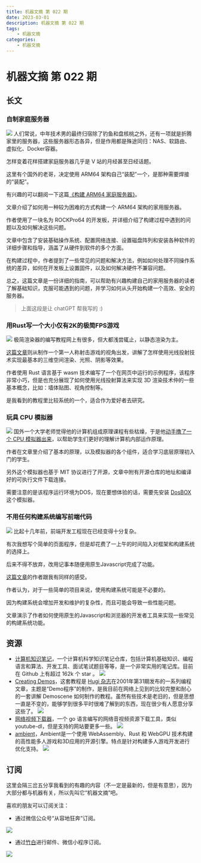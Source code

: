 ```yaml
---
title: 机器文摘 第 022 期
date: 2023-03-01
description: 机器文摘 第 022 期
tags:
    - 机器文摘
categories:
    - 机器文摘
---
```

# 机器文摘 第 022 期

## 长文
### 自制家庭服务器
![](2023-03-01-10-51-39.png)
人们常说，中年技术男的最终归宿除了钓鱼和盘核桃之外，还有一项就是折腾家里的服务器，这些服务器形态各异，但是作用都是殊途同归：NAS、软路由、虚拟化、Docker容器。

怎样变着花样搭建家庭服务器几乎是 V 站的月经甚至日经话题。

这里有个国外的老哥，决定使用 ARM64 架构自己“装配”一个，是那种需要焊接的“装配”。

有兴趣的可以翻阅一下这篇[《构建 ARM64 家庭服务器》](https://jforberg.se/blog/posts/2023-02-19-rockpro64/rockpro64.html)。

文章介绍了如何用一种较为困难的方式构建一个 ARM64 架构的家用服务器。

作者使用了一块名为 ROCKPro64 的开发板，并详细介绍了构建过程中遇到的问题以及如何解决这些问题。

文章中包含了安装基础操作系统、配置网络连接、设置磁盘阵列和安装各种软件的详细步骤和指导，涵盖了从硬件到软件的多个方面。

在构建过程中，作者提到了一些常见的问题和解决方法，例如如何处理不同操作系统的差异，如何在开发板上设置固件，以及如何解决硬件不兼容问题。

总之，这篇文章是一份详细的指南，可以帮助有兴趣构建自己的家用服务器的读者了解基础知识，克服可能遇到的问题，并学习如何从头开始构建一个高效、安全的服务器。
> 上面这段是让 chatGPT 帮我写的 :)

### 用Rust写一个大小仅有2K的极简FPS游戏
![](2023-03-01-11-06-53.png)
极简渲染器的编写教程网上有很多，但大都浅尝辄止，以静态渲染为主。

[这篇文章](https://grantshandy.github.io/posts/raycasting/)则从制作一个第一人称射击游戏的视角出发，讲解了怎样使用光线投射技术实现最基本的三维空间渲染、光照、阴影等效果。

作者使用 Rust 语言基于 wasm 技术编写了一个在网页中运行的示例程序，该程序非常小巧，但是也充分展现了如何使用光线投射算法来实现 3D 渲染技术仲的一些基本概念，比如：墙体贴图、视角控制等。

是我看到的教程里比较系统的一个，适合作为爱好者去研究。

### 玩具 CPU 模拟器
![](2023-03-01-13-24-45.png)
国外一个大学老师觉得他的计算机组成原理课程有些枯燥，于是他[动手撸了一个 CPU 模拟器出来](https://jimhall.itch.io/toy-cpu)，以帮助学生们更好的理解计算机内部运作原理。

作者在文章里介绍了基本的原理，以及模拟器的各个组件，适合学习底层原理初入门的学生。

另外这个模拟器也基于 MIT 协议进行了开源，文章中附有开源仓库的地址和编译好的可执行文件下载连接。

需要注意的是该程序运行环境为DOS，现在要想体验的话，需要先安装 [DosBOX](https://www.dosbox.com/download.php?main=1) 这个模拟器。

### 不用任何构建系统编写前端代码
![](2023-03-01-13-35-29.png)
比起十几年前，前端开发工程现在已经变得十分复杂。

有次我想写个简单的页面程序，但是却花费了一上午的时间陷入对框架和构建系统的选择上。

后来不得不放弃，改用记事本随便用原生Javascript完成了功能。

[这篇文章](https://jvns.ca/blog/2023/02/16/writing-javascript-without-a-build-system/)的作者跟我有同样的感受。

作者认为，对于一些简单的项目来说，使用构建系统可能是不必要的。

因为构建系统会增加开发和维护的复杂性，而且可能会导致一些性能问题。

文章演示了作者如何使用原生的Javascript和浏览器的开发者工具来实现一些常见的构建系统功能。

## 资源
- [计算机知识笔记](https://github.com/CyC2018/CS-Notes)，一个计算机科学知识笔记仓库，包括计算机基础知识、编程语言和算法、开发工具、面试笔试题目等等，是一个非常实用的笔记库。目前在 Github 上有超过 162k 个 star 。
  ![](2023-03-01-13-47-03.png)
- [Creating Demos](https://www.hugi.scene.org/online/hugi31/hugi%2031%20-%20index%20coding%20corner.htm)，这套教程是 [Hugi 杂志](https://en.wikipedia.org/wiki/Hugi)在2001年第31期发布的一系列编程文章，主题是“Demo程序”的制作，是我目前在网络上见到的比较完整和耐心的一套讲解 Demoscene 如何制作的教程。虽然有些技术是老旧的，但是思想一直是不变的，能够学到很多平时很难了解到的东西，现在很少有人愿意分享这些了。
  ![](2023-03-01-13-52-29.png)
- [网络视频下载器](https://github.com/iawia002/lux)，一个 go 语言编写的网络音视频资源下载工具，类似 youtube-dl，但是支持的网站要更多一些。
  ![](2023-03-01-13-54-53.png)
- [ambient](https://www.ambient.run/ )，Ambient是一个使用 WebAssembly、Rust 和 WebGPU 技术构建的高性能多人游戏和3D应用的开源引擎。特点是针对构建多人游戏开发进行优化支持。
  ![](2023-03-01-14-03-29.png)

## 订阅
这里会隔三岔五分享我看到的有趣的内容（不一定是最新的，但是有意思），因为大部分都与机器有关，所以先叫它“机器文摘”吧。

喜欢的朋友可以订阅关注：

- 通过微信公众号“从容地狂奔”订阅。

![](../weixin.jpg)

- 通过[竹白](https://zhubai.love/)进行邮件、微信小程序订阅。

![](../zhubai.jpg)